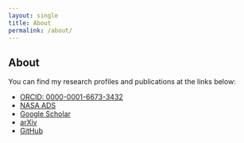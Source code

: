 ```yaml
---
layout: single
title: About
permalink: /about/
---
```


## About

You can find my research profiles and publications at the links below:

<ul class="profile-links">
  <li class="orcid">
    <a href="https://orcid.org/0000-0001-6673-3432">ORCID: 0000-0001-6673-3432</a>
  </li>
  <li class="ads">
    <a href="https://ui.adsabs.harvard.edu/search/q=orcid%3A0000-0001-6673-3432&sort=date%20desc,%20bibcode%20desc&p_=0">NASA ADS</a>
  </li>
  <li class="google-scholar">
    <a href="https://scholar.google.com/citations?user=yF0j6J8AAAAJ">Google Scholar</a>
  </li>
  <li class="arxiv">
    <a href="https://arxiv.org/a/alterman_b_1">arXiv</a>
  </li>
  <li class="github">
    <a href="https://github.com/blalterman">GitHub</a>
  </li>
</ul>
